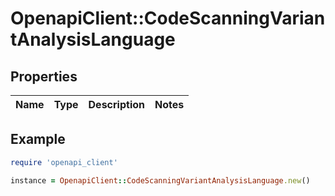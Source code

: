 # OpenapiClient::CodeScanningVariantAnalysisLanguage

## Properties

| Name | Type | Description | Notes |
| ---- | ---- | ----------- | ----- |

## Example

```ruby
require 'openapi_client'

instance = OpenapiClient::CodeScanningVariantAnalysisLanguage.new()
```

